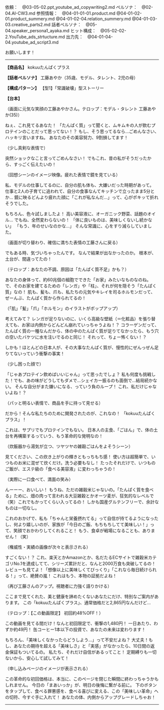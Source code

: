 依頼：　@03-05-02.ppt_youtube_ad_copywriting2.md 
ペルソナ：　@02-04.AI-CW3.md 
参照情報：　@04-01-01-01.product.md @04-01-02-01.product_summery.md @04-01-02-04.relation_summery.md @04-01-03-03.creative_parts2.md 
話者ペルソナ：　@05-04.speaker_persona1_ayaka.md 
ヒット構成：　@05-02-02-2.YouTube_ads_strtucture.md 
出力先：　@04-01-04-04.youtube_ad_script3.md 

お願いします！


---

**【商品名】**
kokuuたんぱくプラス

**【話者ペルソナ】**
工藤あやか（35歳、モデル、タレント、2児の母）

**【構成パターン】**
【型1】「常識破壊」型ストーリー

**【台本】**

（画面に元気な笑顔の工藤あやかさん。テロップ：モデル・タレント 工藤あやか(35)）

ねぇ、これ見てるあなた！
「たんぱく質」って聞くと、ムキムキの人が飲むプロテインのことだって思ってない！？
もし、そう思ってるなら…ごめんなさい、ハッキリ言いますね。
あなたのその美容努力、9割損してます！

（少し真剣な表情で）

突然ショックなこと言ってごめんなさい！
でもこれ、昔の私がそうだったから、すっごく伝えたいの！

（回想シーンのイメージ映像。疲れた表情で鏡を見ている）

私、モデルの仕事してるのに、自分の肌も体も、大嫌いだった時期があって。
仕事と2人の子育てに追われて、自分の食事なんてキッチンで立ったまま5分とか…
鏡に映るどんより疲れた顔に「これが私なんだ…」って、心がポキッて折れそうでした。

もちろん、色々試しましたよ！
高い美容液に、オーガニック野菜、話題のオイル…
でもね、全然変わらないの！
「体に良いものは、美味しくないし続かない」
「もう、年のせいなのかな…」
そんな常識に、心をすり減らしていました。

（画面が切り替わり、確信に満ちた表情の工藤さんに戻る）

でもある時、気づいちゃったんです。
なんで結果が出なかったのか。
根本が、土台が、間違ってたの！

（テロップ：あなたの不調、原因は「たんぱく質不足」かも？）

あなたの身体って、約60兆個の細胞でできた「お家」みたいなものなのね。
で、そのお家を建てるための「レンガ」や「柱」、それが何を隠そう「たんぱく質」なの！
肌も、髪も、爪も、私たちの元気やキレイを司るホルモンだって、ぜーんぶ、たんぱく質から作られてるの！

（「肌」「髪」「爪」「ホルモン」のイラストがポップアップ）

考えてみて？
レンガが足りないのに、いくら高級な壁紙（＝化粧品）を張り替えても、お家は内側からどんどん崩れていっちゃうよね！？
コラーゲンだって、たんぱく質の一種なんだから、体の中のたんぱく質が足りてなかったら、もう穴の空いたバケツに水を注いでるのと同じ！
それって、ちょー怖くない！？

しかも！ほとんどの日本人が、その大事なたんぱく質が、慢性的にぜんっぜん足りてないっていう衝撃の事実！

（少し困った顔で）

「じゃあプロテイン飲めばいいじゃん」って思ったでしょ？
私も何度も挑戦した！でも、あの味がどうしてもダメで…シェイカー振るのも面倒で…結局続かない。
そんな自分がまた嫌いになる、っていう負のループ！
これ、私だけじゃないよね！？

（パッと明るい表情で、商品を手に持って見せる）

だから！そんな私たちのために開発されたのが、これなの！
「kokuuたんぱくプラス」！

これは、サプリでもプロテインでもない。
日本人の主食、「ごはん」で、体の土台を再構築するっていう、もう革命的な発明なの！

（炊飯器から湯気が立つ、ツヤツヤの雑穀ごはんをよそうシーン）

見てください、この炊き上がりの輝きともっちもち感！
使い方は超簡単で、いつものお米に混ぜて炊くだけ。洗う必要もなし！
たったそれだけで、いつものご飯が、エステ級の「食べる美容液」に変わっちゃうの！

（実際に一口食べて、満面の笑み）

んーーー、おいしい！
もうね、ただの雑穀米じゃないの。「たんぱく質を食べる」ために、畑の肉って言われる大豆雑穀とかオーツ麦が、狂気的なレベルで（笑）これでもかってくらい入ってるの！
しかも国産グルテンフリーで、余計なものは一切なし。

これのおかげで、私も「ちゃんと栄養摂れてる」って自信が持てるようになったし、何より嬉しいのが、家族が「今日のご飯、もちもちしてて美味しい！」って、笑顔でおかわりしてくれること！
もう、食卓が戦場になることも、ありません！（笑）

（権威性・実績の画像が次々と表示される）

すごくない！？
これ、楽天とかAmazonとか、名だたるECサイトで雑穀米カテゴリNo.1を達成してて、シリーズ累計だと、なんと2000万食も突破してるの！
レビューも見てよ！「想像以上に美味しくてびっくり」「これなら毎日続けられる！」って、絶賛の嵐！
これはもう、本物の証拠だよね！

（再び工藤さんのアップ。視聴者に力強く語りかける）

ここまで見てくれた、美と健康を諦めたくないあなたにだけ、特別なご案内があります。
この「kokuuたんぱくプラス」、通常価格だと2,865円なんだけど…

（テロップ：【この動画限定】 初回約48%OFF！）

この動画を見てる間だけ！なんと初回限定で、衝撃の1,480円！
一日あたり、わずか約49円！
缶コーヒー1本以下の投資で、あなたの未来は変わります！

もちろん、「美味しくなかったらどうしよう…」って不安だよね？
大丈夫！もし、あなたの期待を超える「美味しさ」と「実感」がなかったら、10日間の返金保証もついてるの。
私たち、それだけ自信があるってこと！
定期縛りも一切ないから、安心して試してみて！

（申し込みページのイメージが表示される）

この革命的な初回価格は、本当に、このページを閉じた瞬間に終わっちゃうかもしれません。
今日の「まあいっか」が、明日の後悔に繋がる前に。
下のボタンをタップして、食べる罪悪感を、食べる喜びに変える、この「美味しい革命」への切符、今すぐ手に入れて！
あなたの体、内側からアップグレードしちゃお！

---

